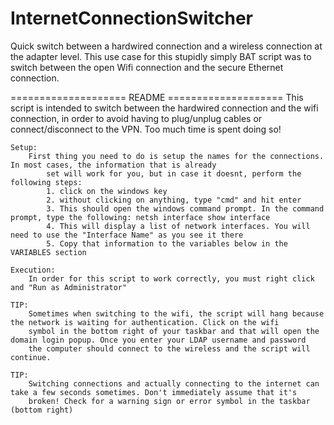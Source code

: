 # InternetConnectionSwitcher
Quick switch between a hardwired connection and a wireless connection at the adapter level. This use case for this stupidly simply BAT script was to switch between the open Wifi connection and the secure Ethernet connection.

 ==================== README ====================
	This script is intended to switch between the hardwired connection and the wifi connection, in order to avoid having to plug/unplug
		cables or connect/disconnect to the VPN. Too much time is spent doing so!

	Setup:
		First thing you need to do is setup the names for the connections. In most cases, the information that is already
			set will work for you, but in case it doesnt, perform the following steps:
			1. click on the windows key
			2. without clicking on anything, type "cmd" and hit enter
			3. This should open the windows command prompt. In the command prompt, type the following: netsh interface show interface
			4. This will display a list of network interfaces. You will need to use the "Interface Name" as you see it there
			5. Copy that information to the variables below in the VARIABLES section
	
	Execution:
		In order for this script to work correctly, you must right click and "Run as Administrator"

	TIP:
		Sometimes when switching to the wifi, the script will hang because the network is waiting for authentication. Click on the wifi
		symbol in the bottom right of your taskbar and that will open the domain login popup. Once you enter your LDAP username and password
		the computer should connect to the wireless and the script will continue.

	TIP: 
		Switching connections and actually connecting to the internet can take a few seconds sometimes. Don't immediately assume that it's 
		broken! Check for a warning sign or error symbol in the taskbar (bottom right)
